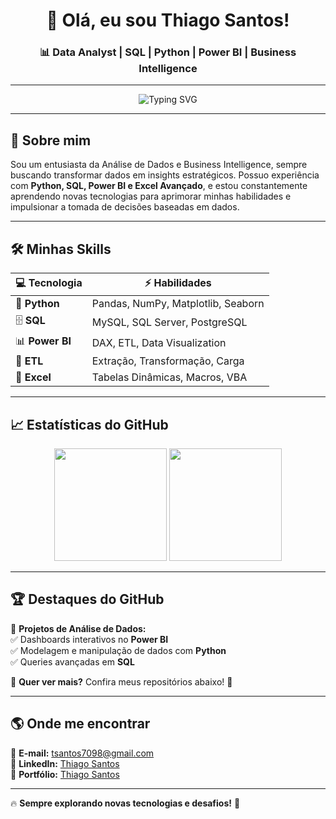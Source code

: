 <h1 align="center">🚀 Olá, eu sou Thiago Santos! </h1>
<h3 align="center">📊 Data Analyst | SQL | Python | Power BI | Business Intelligence</h3>

---

<div align="center">
  <img src="https://readme-typing-svg.herokuapp.com?font=Fira+Code&weight=500&size=20&duration=4000&pause=1000&color=34D3C2&width=500&lines=Explorando+dados+para+decis%C3%B5es+estrat%C3%A9gicas...;Criando+insights+com+Python%2C+SQL+e+BI...;Transformando+dados+em+ação...;Sempre+aprendendo+e+evoluindo...+%F0%9F%8E%80" alt="Typing SVG" />
</div>

---

## 📌 **Sobre mim**

Sou um entusiasta da Análise de Dados e Business Intelligence, sempre buscando transformar dados em insights estratégicos. Possuo experiência com **Python, SQL, Power BI e Excel Avançado**, e estou constantemente aprendendo novas tecnologias para aprimorar minhas habilidades e impulsionar a tomada de decisões baseadas em dados.

---

## 🛠️ **Minhas Skills**  

| 💻 Tecnologia      | ⚡ Habilidades                           |
|-------------------|-----------------------------------|
| 🐍 **Python**     | Pandas, NumPy, Matplotlib, Seaborn |
| 🗄️ **SQL**       | MySQL, SQL Server, PostgreSQL     |
| 📊 **Power BI**  | DAX, ETL, Data Visualization     |
| 🔄 **ETL**       | Extração, Transformação, Carga   |
| 📂 **Excel**     | Tabelas Dinâmicas, Macros, VBA   |

---

## 📈 **Estatísticas do GitHub**

<div align="center">
  <img height="180em" src="https://github-readme-stats-sigma-five.vercel.app/api?username=thiaguss&show_icons=true&theme=radical&count_private=true"/>
  <img height="180em" src="https://github-readme-stats-sigma-five.vercel.app/api/top-langs/?username=thiaguss&layout=compact&langs_count=7&theme=radical"/>
</div>

---

## 🏆 **Destaques do GitHub**

🔹 **Projetos de Análise de Dados:**  
✅ Dashboards interativos no **Power BI**  
✅ Modelagem e manipulação de dados com **Python**  
✅ Queries avançadas em **SQL**  

📌 **Quer ver mais?** Confira meus repositórios abaixo! 🚀  

---

## 🌎 **Onde me encontrar**
📩 **E-mail:** [tsantos7098@gmail.com](mailto:tsantos7098@gmail.com)  
📂 **LinkedIn:** [Thiago Santos](https://www.linkedin.com/in/thiagosantosilva/)  
💼 **Portfólio:** [Thiago Santos](https://github.com/)  

---

🔥 **Sempre explorando novas tecnologias e desafios!** 🚀  
